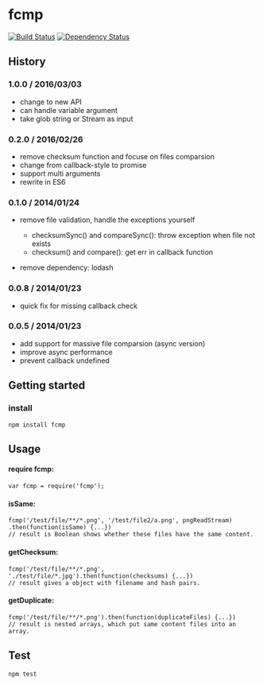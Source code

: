 # fcmp
[![Build Status](https://travis-ci.org/raylin/fcmp.png)](https://travis-ci.org/raylin/fcmp) [![Dependency Status](https://david-dm.org/raylin/fcmp/dev-status.svg)](https://david-dm.org/raylin/fcmp)


## History

### 1.0.0 / 2016/03/03
* change to new API
* can handle variable argument
* take glob string or Stream as input

### 0.2.0 / 2016/02/26
* remove checksum function and focuse on files comparsion
* change from callback-style to promise
* support multi arguments
* rewrite in ES6

### 0.1.0 / 2014/01/24
* remove file validation, handle the exceptions yourself
    + checksumSync() and compareSync(): throw exception when file not exists
    + checksum() and compare(): get err in callback function 

* remove dependency: lodash


### 0.0.8 / 2014/01/23
* quick fix for missing callback check

### 0.0.5 / 2014/01/23
* add support for massive file comparsion (async version)
* improve async performance
* prevent callback undefined


## Getting started

### install

```
npm install fcmp
```

## Usage

#### require fcmp:
```
var fcmp = require('fcmp');
```

#### isSame:
```
fcmp('/test/file/**/*.png', '/test/file2/a.png', pngReadStream)
.then(function(isSame) {...})
// result is Boolean shows whether these files have the same content.
```

#### getChecksum:
```
fcmp('/test/file/**/*.png', './test/file/*.jpg').then(function(checksums) {...})
// result gives a object with filename and hash pairs.
```

#### getDuplicate:
```
fcmp('/test/file/**/*.png').then(function(duplicateFiles) {...})
// result is nested arrays, which put same content files into an array.
```

## Test

```
npm test
```
